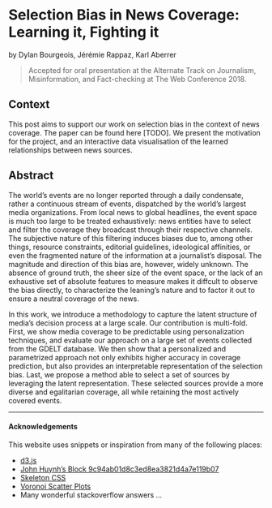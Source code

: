 # Selection Bias in News Coverage: Learning it, Fighting it
by Dylan Bourgeois, Jérémie Rappaz, Karl Aberrer

> Accepted for oral presentation at the Alternate Track on  Journalism, Misinformation, and Fact-checking at The Web Conference 2018.

## Context

This post aims to support our work on selection bias in the context of news coverage. The paper can be found here [TODO]. We present the motivation for the project, and an interactive data visualisation of the learned relationships between news sources.

## Abstract

The world’s events are no longer reported through a daily condensate, rather a continuous stream of events, dispatched by the world’s largest media organizations. From local news to global headlines, the event space is much too large to be treated exhaustively: news entities have to select and filter the coverage they broadcast through their respective channels. The subjective nature of this filtering induces biases due to, among other things, resource constraints, editorial guidelines, ideological affinities, or even the fragmented nature of the information at a journalist’s disposal. The magnitude and direction of this bias are, however, widely unknown. The absence of ground truth, the sheer size of the event space, or the lack of an exhaustive set of absolute features to measure makes it diffcult to observe the bias directly, to characterize the leaning’s nature and to factor it out to ensure a neutral coverage of the news.

In this work, we introduce a methodology to capture the latent structure of media’s decision process at a large scale. Our contribution is multi-fold. First, we show media coverage to be predictable using personalization techniques, and evaluate our approach on a large set of events collected from the GDELT database. We then show that a personalized and parametrized approach not only exhibits higher accuracy in coverage prediction, but also provides an interpretable representation of the selection bias. Last, we propose a method able to select a set of sources by leveraging the latent representation. These selected sources provide a more diverse and egalitarian coverage, all while retaining the most actively covered events.


---

#### Acknowledgements

This website uses snippets or inspiration from many of the following places:

* [d3.js](https://d3js.org/)
* [John Huynh’s Block 9c94ab01d8c3ed8ea3821d4a7e119b07](https://bl.ocks.org/floofydugong/9c94ab01d8c3ed8ea3821d4a7e119b07)
* [Skeleton CSS](http://getskeleton.com/#examples)
* [Voronoi Scatter Plots](https://github.com/pbeshai/pbeshai.github.io/blob/master/vis/scatterplot-voronoi/scatterplot-voronoi.js)
* Many wonderful stackoverflow answers ...
